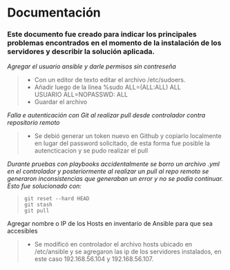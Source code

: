 # Documentación   
   
   




### **Este documento fue creado para indicar los principales problemas encontrados en el momento de la instalación de los servidores y describir la solución aplicada.**   
    
      

   
*Agregar el usuario ansible y darle permisos sin contreseña*  
> - Con un editor de texto editar el archivo /etc/sudoers.   
> - Añadir luego de la línea %sudo ALL=(ALL:ALL) ALL   
USUARIO    ALL=NOPASSWD: ALL   
> - Guardar el archivo 



*Falla e autenticación con Git al realizar pull desde controlador contra repositorio remoto*   
> - Se debió generar un token nuevo en Github y copiarlo localmente en lugar del password solicitado, de esta forma fue posible la autencticacion y se pudo realizar el pull

*Durante pruebas con playbooks accidentalmente se borro un archivo .yml en el controlador y posteriormente al realizar un pull al repo remoto se generaron inconsistencias que generaban un error y no se podia continuar. Esto fue solucionado con:*   

>  `` git reset --hard HEAD   ``   
    ``git stash   ``   
    ``git pull ``   



Agregar nombre o IP de los Hosts en inventario de Ansible para que sea accesibles   
> - Se modificó en controlador el archivo hosts ubicado en /etc/ansible y se agregaron las ip de los servidores instalados, en este caso 192.168.56.104 y 192.168.56.107.


